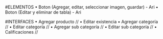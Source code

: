 #ELEMENTOS
• Boton (Agregar, editar, seleccionar imagen, guardar) - Ari
• Boton (Editar y eliminar de tabla) - Ari

#INTERFACES
• Agregar producto //
• Editar existencia 
• Agregar categoría //
• Editar categoría //
• Agregar sub categoría //
• Editar sub categoría //
• Calificaciones //
